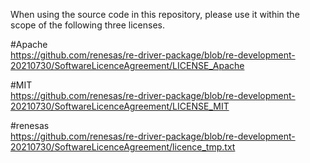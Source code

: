 When using the source code in this repository, please use it within the scope of the following three licenses.  

#Apache  
https://github.com/renesas/re-driver-package/blob/re-development-20210730/SoftwareLicenceAgreement/LICENSE_Apache  

#MIT  
https://github.com/renesas/re-driver-package/blob/re-development-20210730/SoftwareLicenceAgreement/LICENSE_MIT  

#renesas  
https://github.com/renesas/re-driver-package/blob/re-development-20210730/SoftwareLicenceAgreement/licence_tmp.txt  